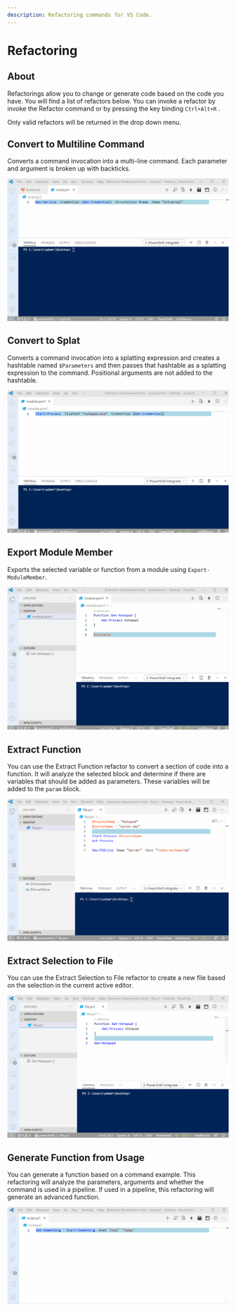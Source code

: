 ```yaml
---
description: Refactoring commands for VS Code.
---
```


# Refactoring

## About

Refactorings allow you to change or generate code based on the code you have. You will find a list of refactors below. You can invoke a refactor by invoke the Refactor command or by pressing the key binding `Ctrl+Alt+R` . 

Only valid refactors will be returned in the drop down menu.

## Convert to Multiline Command

Converts a command invocation into a multi-line command. Each parameter and argument is broken up with backticks. 

![](../../.gitbook/assets/multi-line.gif)

## Convert to Splat

Converts a command invocation into a splatting expression and creates a hashtable named `$Parameters` and then passes that hashtable as a splatting expression to the command. Positional arguments are not added to the hashtable.

![Convert to Splat](../../.gitbook/assets/convert-to-splat.gif)

## Export Module Member

Exports the selected variable or function from a module using `Export-ModuleMember`.

![Export Module Member](../../.gitbook/assets/export-module-member.gif)

## Extract Function

You can use the Extract Function refactor to convert a section of code into a function. It will analyze the selected block and determine if there are variables that should be added as parameters. These variables will be added to the `param` block. 

![Extract Function](../../.gitbook/assets/export-function.gif)

## Extract Selection to File

You can use the Extract Selection to File refactor to create a new file based on the selection in the current active editor. 

![Extract Selection to File](../../.gitbook/assets/extract-file%20%281%29.gif)

## Generate Function from Usage

You can generate a function based on a command example. This refactoring will analyze the parameters, arguments and whether the command is used in a pipeline. If used in a pipeline, this refactoring will generate an advanced function. 

![Generate Function from Usage](../../.gitbook/assets/generate-function.gif)

